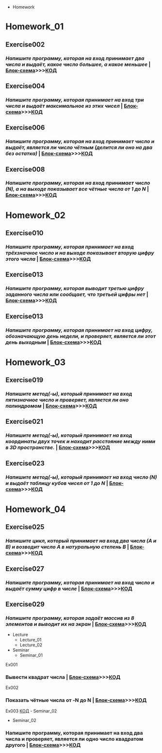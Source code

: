 - Homework

# Homework_01

## **Exercise002**

### _Напишите программу, которая на вход принимает два числа и выдаёт, какое число большее, а какое меньшее_ | [Блок-схема](Homework/Homework_01/Exercise002/diagram002.drawio.png)>>>[КОД](Homework/Homework_01/Exercise002/Program.cs)

## **Exercise004**

### _Напишите программу, которая принимает на вход три числа и выдаёт максимальное из этих чисел_ | [Блок-схема](Homework/Homework_01/Exercise004/diagram004.drawio.png)>>>[КОД](Homework/Homework_01/Exercise004/Program.cs)

## **Exercise006**

### _Напишите программу, которая на вход принимает число и выдаёт, является ли число чётным (делится ли оно на два без остатка)_ | [Блок-схема](Homework/Homework_01/Exercise006/diagram006.drawio.png)>>>[КОД](Homework/Homework_01/Exercise006/Program.cs)

## **Exercise008**

### _Напишите программу, которая на вход принимает число (N), а на выходе показывает все чётные числа от 1 до N_ | [Блок-схема](Homework/Homework_01/Exercise008/diagram008.drawio.png)>>>[КОД](Homework/Homework_01/Exercise008/Program.cs)

# Homework_02

## **Exercise010**

### _Напишите программу, которая принимает на вход трёхзначное число и на выходе показывает **вторую цифру** этого числа_ | [Блок-схема](Homework/Homework_02/Exercise010/diagram010.drawio.png)>>>[КОД](Homework/Homework_02/Exercise010/Program.cs)

## **Exercise013**

### _Напишите программу, которая выводит третью цифру заданного числа или сообщает, что третьей цифры нет_ | [Блок-схема](Homework/Homework_02/Exercise013/diagram013.drawio.png)>>>[КОД](Homework/Homework_02/Exercise013/Program.cs)

## **Exercise013**

### _Напишите программу, которая принимает на вход цифру, обозначающую день недели, и проверяет, является ли этот день выходным_ | [Блок-схема](Homework/Homework_02/Exercise015/diagram015.drawio.png)>>>[КОД](Homework/Homework_02/Exercise015/Program.cs)

# Homework_03

## **Exercise019**

### _Напишите метод(-ы), который принимает на вход пятизначное число и проверяет, является ли оно палиндромом_ | [Блок-схема](Homework/Homework_03/Exercise019/diagram019.drawio.png)>>>[КОД](Homework/Homework_03/Exercise019/Program.cs)

## **Exercise021**

### _Напишите метод(-ы), который принимает на вход координаты двух точек и находит расстояние между ними в 3D пространстве._ | [Блок-схема](Homework/Homework_03/Exercise021/diagram021.drawio.png)>>>[КОД](Homework/Homework_03/Exercise021/Program.cs)

## **Exercise023**

### _Напишите метод(-ы), который принимает на вход число (N) и выдаёт таблицу кубов чисел от 1 до N_ | [Блок-схема](Homework/Homework_03/Exercise023/diagram023.drawio.png)>>>[КОД](Homework/Homework_03/Exercise023/Program.cs)

# Homework_04

## **Exercise025**

### _Напишите цикл, который принимает на вход два числа (A и B) и возводит число A в натуральную степень B_ | [Блок-схема](Homework/Homework_04/Exercise025/diagram025.drawio.png)>>>[КОД](Homework/Homework_04/Exercise025/Program.cs)

## **Exercise027**

### _Напишите программу, которая принимает на вход число и выдаёт сумму цифр в числе_ | [Блок-схема](Homework/Homework_04/Exercise027/diagram027.drawio.png)>>>[КОД](Homework/Homework_04/Exercise027/Program.cs)

## **Exercise029**

### _Напишите программу, которая задаёт массив из 8 элементов и выводит их на экран_ | [Блок-схема](Homework/Homework_04/Exercise029/diagram029.drawio.png)>>>[КОД](Homework/Homework_04/Exercise029/Program.cs)

- Lecture
  - Lecture_01
  - Lecture_02
- Seminar
  - Seminar_01

Ex001

### Вывести квадрат числа | [Блок-схема](Seminar/Seminar_01/Ex001/diagram.drawio.png)>>>[КОД](Seminar/Seminar_01/Ex001/Program.cs)

Ex002

### Показать чётные числа от -N до N | [Блок-схема](Seminar/Seminar_01/Ex002/diagram.drawio.png)>>>[КОД](Seminar/Seminar_01/Ex002/Program.cs)

Ex003 [КОД](Seminar/Seminar_01/Ex003/Program.cs) - Seminar_02

- Seminar_02

### Напишите программу, которая принимает на вход два числа и проверяет, является ли одно число квадратом другого | [Блок-схема](Seminar/Seminar_02/diagram.drawio.png)>>>[КОД](Seminar/Seminar_02/Program.cs)
